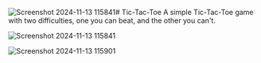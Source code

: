 ![Screenshot 2024-11-13 115841](https://github.com/user-attachments/assets/bf1e2756-edaa-4957-b2bb-7016a124cba9)# Tic-Tac-Toe
A simple Tic-Tac-Toe game with two difficulties, one you can beat, and the other you can't.

![Screenshot 2024-11-13 115841](https://github.com/user-attachments/assets/9744482a-8f6f-4115-9715-2bf459a5f032)

![Screenshot 2024-11-13 115901](https://github.com/user-attachments/assets/a835b11a-7971-482b-ad08-e3e2db14965b)
